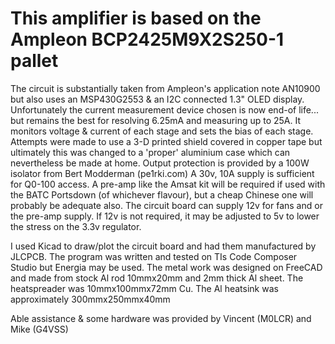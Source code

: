 # This amplifier is based on the Ampleon BCP2425M9X2S250-1 pallet
The circuit is substantially taken from Ampleon's application note AN10900 but also uses an MSP430G2553 & an I2C connected 1.3" OLED display. Unfortunately the current measurement device chosen is now end-of life... but remains the best for resolving 6.25mA and measuring up to 25A. It monitors voltage & current of each stage and sets the bias of each stage.
Attempts were made to use a 3-D printed shield covered in copper tape but ultimately this was changed to a 'proper' aluminium case which can nevertheless be made at home.
Output protection is provided by a 100W isolator from Bert Modderman (pe1rki.com)
A 30v, 10A supply is sufficient for Q0-100 access. A pre-amp like the Amsat kit will be required if used with the BATC Portsdown (of whichever flavour), but a cheap Chinese one will probably be adequate also. The circuit board can supply 12v for fans and or the pre-amp supply. If 12v is not required, it may be adjusted to 5v to lower the stress on the 3.3v regulator.

I used Kicad to draw/plot the circuit board and had them manufactured by JLCPCB. The program was written and tested on TIs Code Composer Studio but Energia may be used. 
The metal work was designed on FreeCAD and made from stock Al rod 10mmx20mm and 2mm thick Al sheet. The heatspreader was 10mmx100mmx72mm Cu. The Al heatsink was approximately 300mmx250mmx40mm

Able assistance & some hardware was provided by Vincent (M0LCR) and Mike (G4VSS)
